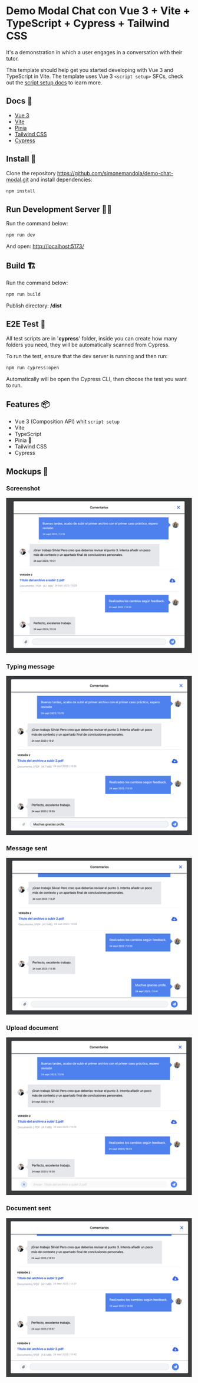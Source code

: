 # Demo Modal Chat con Vue 3 + Vite + TypeScript + Cypress + Tailwind CSS
It's a demonstration in which a user engages in a conversation with their tutor.

This template should help get you started developing with Vue 3 and TypeScript in Vite. The template uses Vue 3 `<script setup>` SFCs, check out the [script setup docs](https://v3.vuejs.org/api/sfc-script-setup.html#sfc-script-setup) to learn more.

## Docs 📄
- [Vue 3](https://vuejs.org/guide/introduction.html)
- [Vite](https://vitejs.dev/guide/)
- [Pinia](https://pinia.vuejs.org/getting-started.html)
- [Tailwind CSS](https://v2.tailwindcss.com/docs/installation)
- [Cypress](https://docs.cypress.io/guides/getting-started/installing-cypress)

## Install 💾
Clone the repository https://github.com/simonemandola/demo-chat-modal.git and install dependencies:
```bash
npm install
```

## Run Development Server 🏃‍♂️ 
Run the command below:
```bash
npm run dev
```

And open: [http://localhost:5173/](http://localhost:5173/)

## Build 🏗️
Run the command below:
```bash
npm run build
```
Publish directory: **/dist**

## E2E Test 🧐
All test scripts are in '**cypress**' folder, inside you can create how many folders you need, they will be automatically scanned from Cypress.

To run the test, ensure that the dev server is running and then run:
```bash
npm run cypress:open
```
Automatically will be open the Cypress CLI, then choose the test you want to run.

## Features 📦
- Vue 3 (Composition API) whit `script setup`
- Vite
- TypeScript
- Pinia 🍍
- Tailwind CSS
- Cypress

## Mockups 📸
### Screenshot
![](src/assets/mockups/screenshot.png "screenshot")
### Typing message
![](src/assets/mockups/message-typing.png "Typing message")
### Message sent
![](src/assets/mockups/message-sent.png "Message sent")
### Upload document
![](src/assets/mockups/document-upload.png "Upload document")
### Document sent
![](src/assets/mockups/document-sent.png "Document sent")
